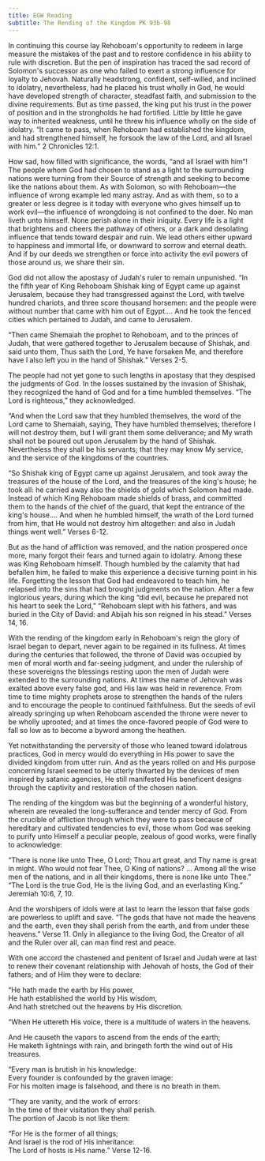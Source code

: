 ```yaml
---
title: EGW Reading
subtitle: The Rending of the Kingdom PK 93b-98
---
```


In continuing this course lay Rehoboam's opportunity to redeem in large measure the mistakes of the past and to restore confidence in his ability to rule with discretion. But the pen of inspiration has traced the sad record of Solomon's successor as one who failed to exert a strong influence for loyalty to Jehovah. Naturally headstrong, confident, self-willed, and inclined to idolatry, nevertheless, had he placed his trust wholly in God, he would have developed strength of character, steadfast faith, and submission to the divine requirements. But as time passed, the king put his trust in the power of position and in the strongholds he had fortified. Little by little he gave way to inherited weakness, until he threw his influence wholly on the side of idolatry. “It came to pass, when Rehoboam had established the kingdom, and had strengthened himself, he forsook the law of the Lord, and all Israel with him.” 2 Chronicles 12:1.

How sad, how filled with significance, the words, “and all Israel with him”! The people whom God had chosen to stand as a light to the surrounding nations were turning from their Source of strength and seeking to become like the nations about them. As with Solomon, so with Rehoboam—the influence of wrong example led many astray. And as with them, so to a greater or less degree is it today with everyone who gives himself up to work evil—the influence of wrongdoing is not confined to the doer. No man liveth unto himself. None perish alone in their iniquity. Every life is a light that brightens and cheers the pathway of others, or a dark and desolating influence that tends toward despair and ruin. We lead others either upward to happiness and immortal life, or downward to sorrow and eternal death. And if by our deeds we strengthen or force into activity the evil powers of those around us, we share their sin.

God did not allow the apostasy of Judah's ruler to remain unpunished. “In the fifth year of King Rehoboam Shishak king of Egypt came up against Jerusalem, because they had transgressed against the Lord, with twelve hundred chariots, and three score thousand horsemen: and the people were without number that came with him out of Egypt.... And he took the fenced cities which pertained to Judah, and came to Jerusalem.

“Then came Shemaiah the prophet to Rehoboam, and to the princes of Judah, that were gathered together to Jerusalem because of Shishak, and said unto them, Thus saith the Lord, Ye have forsaken Me, and therefore have I also left you in the hand of Shishak.” Verses 2-5.

The people had not yet gone to such lengths in apostasy that they despised the judgments of God. In the losses sustained by the invasion of Shishak, they recognized the hand of God and for a time humbled themselves. “The Lord is righteous,” they acknowledged.

“And when the Lord saw that they humbled themselves, the word of the Lord came to Shemaiah, saying, They have humbled themselves; therefore I will not destroy them, but I will grant them some deliverance; and My wrath shall not be poured out upon Jerusalem by the hand of Shishak. Nevertheless they shall be his servants; that they may know My service, and the service of the kingdoms of the countries.

“So Shishak king of Egypt came up against Jerusalem, and took away the treasures of the house of the Lord, and the treasures of the king's house; he took all: he carried away also the shields of gold which Solomon had made. Instead of which King Rehoboam made shields of brass, and committed them to the hands of the chief of the guard, that kept the entrance of the king's house.... And when he humbled himself, the wrath of the Lord turned from him, that He would not destroy him altogether: and also in Judah things went well.” Verses 6-12.

But as the hand of affliction was removed, and the nation prospered once more, many forgot their fears and turned again to idolatry. Among these was King Rehoboam himself. Though humbled by the calamity that had befallen him, he failed to make this experience a decisive turning point in his life. Forgetting the lesson that God had endeavored to teach him, he relapsed into the sins that had brought judgments on the nation. After a few inglorious years, during which the king “did evil, because he prepared not his heart to seek the Lord,” “Rehoboam slept with his fathers, and was buried in the City of David: and Abijah his son reigned in his stead.” Verses 14, 16.

With the rending of the kingdom early in Rehoboam's reign the glory of Israel began to depart, never again to be regained in its fullness. At times during the centuries that followed, the throne of David was occupied by men of moral worth and far-seeing judgment, and under the rulership of these sovereigns the blessings resting upon the men of Judah were extended to the surrounding nations. At times the name of Jehovah was exalted above every false god, and His law was held in reverence. From time to time mighty prophets arose to strengthen the hands of the rulers and to encourage the people to continued faithfulness. But the seeds of evil already springing up when Rehoboam ascended the throne were never to be wholly uprooted; and at times the once-favored people of God were to fall so low as to become a byword among the heathen.

Yet notwithstanding the perversity of those who leaned toward idolatrous practices, God in mercy would do everything in His power to save the divided kingdom from utter ruin. And as the years rolled on and His purpose concerning Israel seemed to be utterly thwarted by the devices of men inspired by satanic agencies, He still manifested His beneficent designs through the captivity and restoration of the chosen nation.

The rending of the kingdom was but the beginning of a wonderful history, wherein are revealed the long-sufferance and tender mercy of God. From the crucible of affliction through which they were to pass because of hereditary and cultivated tendencies to evil, those whom God was seeking to purify unto Himself a peculiar people, zealous of good works, were finally to acknowledge:

“There is none like unto Thee, O Lord; Thou art great, and Thy name is great in might. Who would not fear Thee, O King of nations? ... Among all the wise men of the nations, and in all their kingdoms, there is none like unto Thee.” “The Lord is the true God, He is the living God, and an everlasting King.” Jeremiah 10:6, 7, 10.

And the worshipers of idols were at last to learn the lesson that false gods are powerless to uplift and save. “The gods that have not made the heavens and the earth, even they shall perish from the earth, and from under these heavens.” Verse 11. Only in allegiance to the living God, the Creator of all and the Ruler over all, can man find rest and peace.

With one accord the chastened and penitent of Israel and Judah were at last to renew their covenant relationship with Jehovah of hosts, the God of their fathers; and of Him they were to declare:

“He hath made the earth by His power,\
He hath established the world by His wisdom,\
And hath stretched out the heavens by His discretion.

“When He uttereth His voice, there is a multitude of waters in the heavens.

And He causeth the vapors to ascend from the ends of the earth;\
He maketh lightnings with rain, and bringeth forth the wind out of His treasures.

“Every man is brutish in his knowledge:\
Every founder is confounded by the graven image:\
For his molten image is falsehood, and there is no breath in them.

“They are vanity, and the work of errors:\
In the time of their visitation they shall perish.\
The portion of Jacob is not like them:

“For He is the former of all things;\
And Israel is the rod of His inheritance:\
The Lord of hosts is His name.” Verse 12-16.